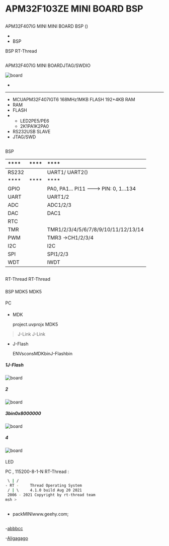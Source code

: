 # APM32F103ZE MINI BOARD BSP 

## 

 APM32F407IG MINI MINI BOARD BSP () 



- 
- BSP 

 BSP RT-Thread 

## 

APM32F407IG MINI BOARDJTAG/SWDIO

![board](figures/APM32F407IG.png)

- [ ](https://www.geehy.com/support/apm32?id=192)


 **** 

- MCUAPM32F407IGT6 168MHz1MKB FLASH 192+4KB RAM
-  RAM
-  FLASH
- 
  - LED2PE5/PE6
  - 2K1PA1K2PA0
- RS232USB SLAVE
-  JTAG/SWD



## 

 BSP 

| **** | **** | ****                             |
| :----------- | :----------: | :------------------------------------ |
| RS232  |          |  UART1/ UART2()       |
| **** | **** | ****                             |
| GPIO         |          | PA0, PA1... PI11 ---> PIN: 0, 1...134 |
| UART         |          | UART1/2                               |
| ADC          |          | ADC1/2/3                              |
| DAC          |          | DAC1                                  |
| RTC          |          |             |
| TMR          |          | TMR1/2/3/4/5/6/7/8/9/10/11/12/13/14   |
| PWM          |          | TMR3 ->CH1/2/3/4                      |
| I2C          |          | I2C                               |
| SPI          |          | SPI1/2/3                              |
| WDT          |          | IWDT                                  |

## 

 RT-Thread  RT-Thread  


### 

 BSP MDK5  MDK5 

#### 

 PC

#### 
- MDK

    project.uvprojx  MDK5 

>  J-Link  J-Link 

- J-Flash

  ENVsconsMDKbinJ-Flashbin

##### 1J-Flash

![board](figures/JFlash_Leader_01.png)

##### 2

![board](figures/JFlash_Leader_02.png)
##### 3bin0x8000000
![board](figures/JFlash_Leader_03.png)
##### 4
![board](figures/JFlash_Leader_04.png)

#### 

LED 

 PC , 115200-8-1-N RT-Thread :

```bash
 \ | /
- RT -     Thread Operating System
 / | \     4.1.0 build Aug 20 2021
 2006 - 2021 Copyright by rt-thread team
msh >
```
## 

- packMINIwww.geehy.com;

## 

-[abbbcc ](https://gitee.com/abbbcc)

-[Aligagago ](https://github.com/Aligagago)
